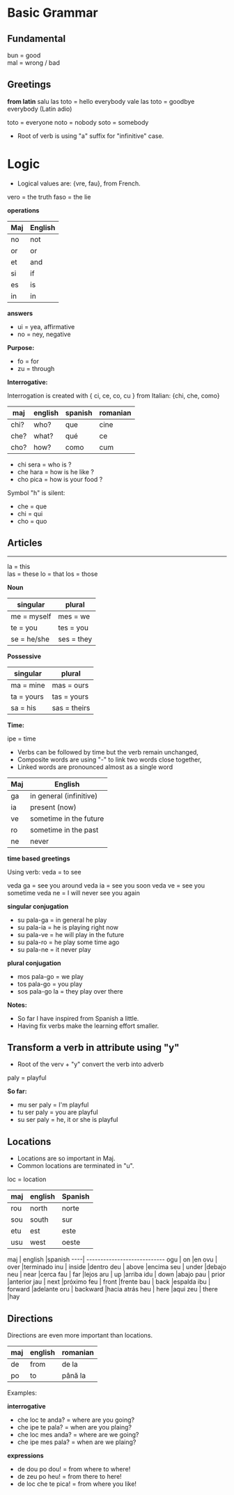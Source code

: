 # Basic Grammar


## Fundamental

bun = good  
mal = wrong / bad


## Greetings

**from latin**
salu las toto = hello   everybody
vale las toto = goodbye everybody (Latin adio)

toto = everyone
noto = nobody
soto = somebody

* Root of verb is using "a" suffix for "infinitive" case.


# Logic

* Logical values are: {vre, fau}, from French.

vero = the truth
faso = the lie   

**operations**

Maj | English
----|--------------------------------
no  | not
or  | or
et  | and
si  | if
es  | is
in  | in


**answers**

* ui   = yea, affirmative
* no   = ney, negative 

**Purpose:**

* fo   = for
* zu   = through

**Interrogative:**

Interrogation is created with { ci, ce, co, cu } from Italian: {chi, che, como}
 
maj   | english  | spanish | romanian
------|----------|---------|---------
chi?  | who?     | que     | cine
che?  | what?    | qué     | ce
cho?  | how?     | como    | cum

      
* chi sera  = who is ?
* che hara  = how is he like ?
* cho pica  = how is your food ?

Symbol "h" is silent:

* che  = que 
* chi  = qui  
* cho  = quo

## Articles
     
---------------------------------------------
la  = this  
las = these
lo  = that
los = those   

**Noun**

singular      | plural
--------------|-----------------------------
me = myself   | mes = we
te = you      | tes = you
se = he/she   | ses = they

**Possessive**

singular   | plural
-----------|--------------------------------
ma = mine  | mas = ours
ta = yours | tas = yours
sa = his   | sas = theirs

**Time:**

ipe = time

* Verbs can be followed by time but the verb remain unchanged,
* Composite words are using "-" to link two words close together,
* Linked words are pronounced almost as a single word

Maj     | English
--------|--------------------------------
ga      | in general (infinitive)
ia      | present (now)
ve      | sometime in the future
ro      | sometime in the past
ne      | never 

**time based greetings**

Using verb: veda = to see

veda ga  = see you around
veda ia  = see you soon
veda ve  = see you sometime
veda ne  = I will never see you again

**singular conjugation**

* su pala-ga = in general he play
* su pala-ia = he is playing right now
* su pala-ve = he will play in the future 
* su pala-ro = he play some time ago
* su pala-ne = it never play

**plural conjugation**
* mos pala-go = we play 
* tos pala-go = you play
* sos pala-go la = they play over there

**Notes:** 

* So far I have inspired from Spanish a little.
* Having fix verbs make the learning effort smaller.

## Transform a verb in attribute using "y"

* Root of the verv + "y" convert the verb into adverb

paly = playful

**So far:**
* mu ser paly = I'm playful
* tu ser paly = you are playful 
* su ser paly = he, it or she is playful

## Locations

* Locations are so important in Maj.
* Common locations are terminated in "u".

loc = location

maj | english       | Spanish
----|---------------|-----------------
rou | north         | norte
sou | south         | sur
etu | est           | este
usu | west          | oeste
      

maj	| english	|spanish
----| ----------------------------
ogu	| on 	    |en
ovu	| over	    |terminado
inu	| inside    |dentro
deu	| above	    |encima
seu	| under	    |debajo
neu	| near	    |cerca
fau	| far 	    |lejos
aru	| up	    |arriba
idu	| down	    |abajo
pau	| prior	    |anterior
jau	| next	    |próximo
feu	| front	    |frente
bau	| back	    |espalda
ibu	| forward	|adelante
oru	| backward  |hacia atrás
heu | here      |aqui
zeu | there     |hay 

      
## Directions

Directions are even more important than locations.

maj   | english       | romanian   
------|---------------|-----------------
de    | from          | de la
po    | to            | până la
  
Examples:


**interrogative**

* che loc te  anda?   = where are you going?
* che ipe te  pala?   = when are you plaing?
* che loc mes anda?   = where are we going?
* che ipe mes pala?   = when are we plaing?

**expressions**
  
* de dou po dou!      = from where to where!
* de zeu po heu!      = from there to here!
* de loc che te pica! = from where you like!
